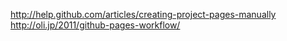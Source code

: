 http://help.github.com/articles/creating-project-pages-manually
http://oli.jp/2011/github-pages-workflow/

